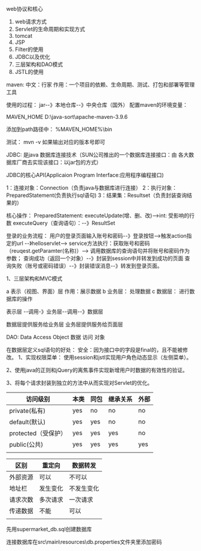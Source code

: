 web协议和核心

1. web请求方式
2. Servlet的生命周期和实现方式
3. tomcat
4. JSP
5. Filter的使用
6. JDBC以及优化
7. 三层架构和DAO模式
8. JSTL的使用

maven: 中文：行家
作用：一个项目的依赖、生命周期、测试、打包和部署等管理工具

使用的过程： jar--》本地仓库--》中央仓库（国外）
配置maven的环境变量：

   MAVEN_HOME
   D:\java-sort\apache-maven-3.9.6

添加到path路径中：
   %MAVEN_HOME%\bin

 测试：  mvn -v
 如果输出对应的版本号即可

JDBC: 是java 数据库连接技术（SUN公司推出的一个数据库连接接口：由
各大数据库厂商去实现该接口：以jar包的方式）

JDBC的核心API(Applicaion Program Interface:应用程序编程接口)

1：连接对象：Connection（负责java与数据库进行连接）
2：执行对象：PreparedStatement(负责执行sql语句)
3：结果集：Resultset（负责封装查询结果的）

核心操作：
   PreparedStatement:
    executeUpdate(增、删、改)-->int: 受影响的行数
    executeQuery（查询语句）：--》ResultSet

登录的业务流程：
用户的登录页面输入账号和密码--》登录按钮-->触发action指定的url
--》helloservlet--> 
service方法执行：获取账号和密码（reuqest.getParamter(名称)）-->
调用数据库的查询语句并将账号和密码作为参数；
查询成功（返回一个对象）--》封装到session中并转发到成功的页面
查询失败（账号或密码错误）--》封装错误消息--》转发到登录页面。

1、三层架构和MVC模式

   a  表示（视图、界面）层 作用：展示数据
   b  业务层： 处理数据
   c  数据层： 进行数据库的操作

   表示层 --调用-》业务层--调用--》数据层

   数据层提供服务给业务层
   业务层提供服务给页面层

   DAO: Data Access Object
        数据  访问  对象

在数据层定义sql语句的好处：
安全：因为接口中的字段是final的，且不能被修改。
1、实现权限菜单：
    使用session和jstl实现用户角色动态显示（左侧菜单）。

2、使用java的正则和jQuery的离焦事件实现新增用户时数据的有效性的验证。

3、将每个请求封装到独立的方法中从而实现对Servlet的优化。



| 访问级别            | 本类 | 同包 | 继承关系 | 外部 |
| ------------------- | ---- | ---- | -------- | ---- |
| private(私有)       | yes  | no   | no       | no   |
| default(默认)       | yes  | yes  | no       | no   |
| protected（受保护） | yes  | yes  | yes      | no   |
| public(公共)        | yes  | yes  | yes      | yes  |
|                     |      |      |          |      |



| 区别     | 重定向   | 数据转发   |
| -------- | -------- | ---------- |
| 外部资源 | 可以     | 不可以     |
| 地址栏   | 发生变化 | 不发生变化 |
| 请求次数 | 多次请求 | 一次请求   |
| 传递数据 | 不能     | 可以       |
|          |          |            |

先用supermarket_db.sql创建数据库

连接数据库在src\main\resources\db.properties文件夹里添加密码
